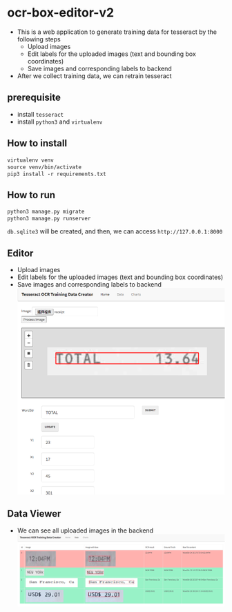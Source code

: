 # ocr-box-editor-v2
* This is a web application to generate training data for tesseract by the following steps
  * Upload images 
  * Edit labels for the uploaded images (text and bounding box coordinates)
  * Save images and corresponding labels to backend
* After we collect training data, we can retrain tesseract 

## prerequisite
* install `tesseract`
* install `python3` and `virtualenv`

## How to install
```
virtualenv venv
source venv/bin/activate
pip3 install -r requirements.txt 
```

## How to run
```
python3 manage.py migrate
python3 manage.py runserver
```

`db.sqlite3` will be created, and then, we can access `http://127.0.0.1:8000`

## Editor
* Upload images 
* Edit labels for the uploaded images (text and bounding box coordinates)
* Save images and corresponding labels to backend
![gui](images/gui.png)

## Data Viewer
* We can see all uploaded images in the backend
![gui2](images/gui2.png)

